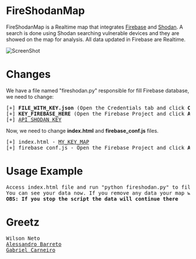 # FireShodanMap
FireShodanMap is a Realtime map that integrates [Firebase](https://firebase.google.com/) and [Shodan](https://www.shodan.io). A search is done using Shodan searching vulnerable devices and they are showed on the map for analysis. All data updated in Firebase are Realtime.

![ScreenShot](https://raw.githubusercontent.com/Warflop/FireShodanMap/master/screenshot.png)

# Changes

We have a file named "fireshodan.py" responsible for fill Firebase database, we need to change:

<pre>
[+] <b>FILE_WITH_KEY.json</b> (Open the Credentials tab and click <b>Create credentials</b>. You want the API key option. Create a server key. It will automatically download as a *.json file)
[+] <b>KEY_FIREBASE_HERE</b> (Open the Firebase Project and click <b>Add Firebase to your web application</b>)
[+] <a href="https://account.shodan.io/">API_SHODAN_KEY</a>
</pre>

Now, we need to change **index.html** and **firebase_conf.js** files.

<pre>
[+] index.html - <a href="https://developers.google.com/maps/documentation/javascript/get-api-key?hl=en">MY_KEY_MAP</a>
[+] firebase_conf.js - Open the Firebase Project and click <b>Add Firebase to your web application</b>
</pre>
# Usage Example
<pre>
Access index.html file and run "python fireshodan.py" to fill your database. 
You can see your data now. If you remove any data your map will update automatic.
<b>OBS: If you stop the script the data will continue there</b>
</pre>
# Greetz
<pre>
Wilson Neto
<a href="https://github.com/AleBarreto">Alessandro Barreto</a>
<a href="https://github.com/GabrielCarneiroDeveloper">Gabriel Carneiro</a>
</pre>
